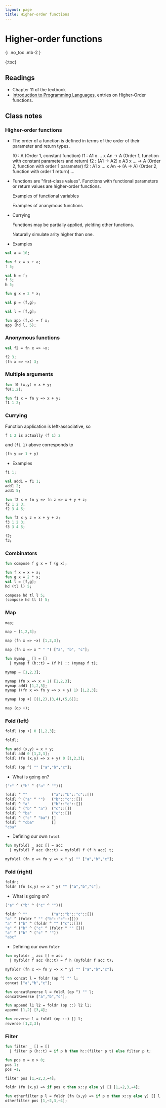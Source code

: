 ```yaml
---
layout: page
title: Higher-order functions
---
```


# Higher-order functions
{: .no_toc .mb-2 }

{:toc}

## Readings

- Chapter 11 of the textbook
- [Introduction to Programming Languages](https://en.wikibooks.org/wiki/Introduction_to_Programming_Languages), entries on Higher-Order functions.

## Class notes

### Higher-order functions

- The order of a function is defined in terms of the order of their parameter and return types.

  f0 : A                           (Order 1, constant function)
  f1 : A1 x ... x An -> A          (Order 1, function with constant parameters and return)
  f2 : (A1 -> A2) x A3 x ... -> A  (Order 2, function with order 1 parameter)
  f2 : A1 x ... x An -> (A -> A)   (Order 2, function with order 1 return)
  ...

- Functions are "first-class values". Functions with functional
  parameters or return values are higher-order functions.

  Examples of functional variables

  Examples of ananymous functions

- Currying

  Functions may be partially applied, yielding other functions.

  Naturally simulate arity higher than one.

- Examples

```ocaml
val a = 10;

fun f x = x + a;
f 5;

val h = f;
f 5;
h 5;

fun g x = 2 * x;

val p = (f,g);

val l = [f,g];

fun app (f,x) = f x;
app (hd l, 5);
```

### Anonymous functions

```ocaml
val f2 = fn x => ~x;

f2 3;
(fn x => ~x) 3;
```

### Multiple arguments

``` ocaml
fun f0 (x,y) = x + y;
f0(1,2);

fun f1 x = fn y => x + y;
f1 1 2;
```

### Currying

Function application is left-associative, so

  ``` ocaml
  f 1 2 is actually (f 1) 2
  ```

and `(f1 1)` above corresponds to

``` ocaml
(fn y => 1 + y)
```
- Examples

``` ocaml
f1 1;

val add1 = f1 1;
add1 2;
add1 5;

fun f2 x = fn y => fn z => x + y + z;
f2 1 2 3;
f2 3 4 5;

fun f3 x y z = x + y + z;
f3 1 2 3;
f3 3 4 5;

f2;
f3;
```

### Combinators

``` ocaml
fun compose f g x = f (g x);

fun f x = x + a;
fun g x = 2 * x;
val l = [f,g];
hd (tl l) 5;

compose hd tl l 5;
(compose hd tl l) 5;
```

### Map

``` ocaml
map;

map ~ [1,2,3];

map (fn x => ~x) [1,2,3];

map (fn x => x ^ " ") ["a", "b", "c"];

fun mymap _ [] = []
  | mymap f (h::t) = (f h) :: (mymap f t);

mymap ~ [1,2,3];

mymap (fn x => x + 1) [1,2,3];
mymap add1 [1,2,3];
mymap ((fn x => fn y => x + y) 1) [1,2,3];

mymap (op +) [(1,2),(3,4),(5,6)];

map (op +);
```

### Fold (left)

``` ocaml
foldl (op +) 0 [1,2,3];

foldl;

fun add (x,y) = x + y;
foldl add 0 [1,2,3];
foldl (fn (x,y) => x + y) 0 [1,2,3];

foldl (op ^) "" ["a","b","c"];
```

- What is going on?

``` ocaml
("c" ^ ("b" ^ ("a" ^ "")))

foldl ^ ""           ("a"::"b"::"c"::[])
foldl ^ ("a" ^ "")   ("b"::"c"::[])
foldl ^ "a"          ("b"::"c"::[])
foldl ^ ("b" ^ "a")  ("c"::[])
foldl ^ "ba"         ("c"::[])
foldl ^ ("c" ^ "ba") []
foldl ^ "cba"        []
"cba"
```

- Defining our own `foldl`

``` ocaml
fun myfoldl _ acc [] = acc
  | myfoldl f acc (h::t) = myfoldl f (f h acc) t;

myfoldl (fn x => fn y => x ^ y) "" ["a","b","c"];
```

### Fold (right)

```ocaml
foldr;
foldr (fn (x,y) => x ^ y) "" ["a","b","c"];
```

- What is going on?

``` ocaml
("a" ^ ("b" ^ ("c" ^ "")))

foldr ^ ""           ("a"::"b"::"c"::[])
"a" ^ (foldr ^ "" ("b"::"c"::[]))
"a" ^ ("b" ^ (foldr ^ "" ("c"::[]))
"a" ^ ("b" ^ ("c" ^ (foldr ^ "" []))
"a" ^ ("b" ^ ("c" ^ ""))
"abc"
```

- Defining our own `foldr`

``` ocaml
fun myfoldr _ acc [] = acc
  | myfoldr f acc (h::t) = f h (myfoldr f acc t);

myfoldr (fn x => fn y => x ^ y) "" ["a","b","c"];

fun concat l = foldr (op ^) "" l;
concat ["a","b","c"];

fun concatReverse l = foldl (op ^) "" l;
concatReverse ["a","b","c"];

fun append l1 l2 = foldr (op ::) l2 l1;
append [1,2] [3,4];

fun reverse l = foldl (op ::) [] l;
reverse [1,2,3];
```

### Filter

``` ocaml
fun filter _ [] = []
  | filter p (h::t) = if p h then h::(filter p t) else filter p t;

fun pos x = x > 0;
pos 1;
pos ~1;

filter pos [1,~2,3,~4];

foldr (fn (x,y) => if pos x then x::y else y) [] [1,~2,3,~4];

fun otherfilter p l = foldr (fn (x,y) => if p x then x::y else y) [] l;
otherfilter pos [1,~2,3,~4];
```
